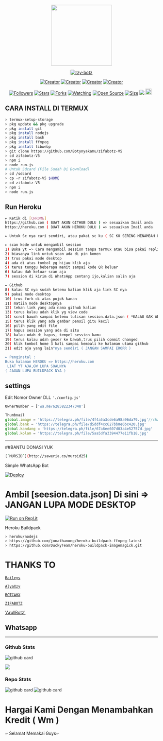 <p align="center">
<img src="https://telegra.ph/file/73ee4336985ddb411fff4.jpg" width="200" height="200"/>
</p>
<p align="center">
    <a href="https://Botynyakamu.github.io">
        <img
            src="https://readme-typing-svg.herokuapp.com?size=21&width=280&lines=SC+INI+RECODE+NGAB+🗿"
            alt="rzy-botz"
        />
    </a>
</p>
</p>
<p align="center">
<a href="https://Botynyakamu.github.io"><img title="Creator" src="https://img.shields.io/badge/Creator-Rozi-purple.svg?style=for-the-badge&logo=github"></a>
<a href="https://BOTCAHX.github.io"><img title="Creator" src="https://img.shields.io/badge/Creator-BOTCAHX-purple.svg?style=for-the-badge&logo=github"></a>
<a href="https://AlyaaXd.github.io"><img title="Creator" src="https://img.shields.io/badge/Creator-Alya-purple.svg?style=for-the-badge&logo=github"></a>
<a href="https://github.com/siegrin"><img title="Creator" src="https://img.shields.io/badge/membantu-Luc-purple.svg?style=for-the-badge&logo=github"></a>
</p>
<p align="center">
<a href="https://github.com/Botynyakamu/followers"><img title="Followers" src="https://img.shields.io/github/followers/Botynyakamu?color=green&style=flat-square"></a>
<a href="https://github.com/Botynyakamu/Rzy/stargazers/"><img title="Stars" src="https://img.shields.io/github/stars/Botynyakamu/Rzy?color=white&style=flat-square"></a>
<a href="https://github.com/Botynyakamu/Rzy/network/members"><img title="Forks" src="https://img.shields.io/github/forks/Botynyakamu/Rzy?color=yellow&style=flat-square"></a>
<a href="https://github.com/Botynyakamu/Rzy/watchers"><img title="Watching" src="https://img.shields.io/github/watchers/Botynyakamu/Rzy?label=Watchers&color=red&style=flat-square"></a>
<a href="https://github.com/Botynyakamu/Rzy"><img title="Open Source" src="https://badges.frapsoft.com/os/v2/open-source.svg?v=103"></a>
<a href="https://github.com/Botynyakamu/Rzy/"><img title="Size" src="https://img.shields.io/github/repo-size/Botynyakamu/Rzy?style=flat-square&color=darkred"></a>
<a href="https://hits.seeyoufarm.com"><img src="https://hits.seeyoufarm.com/api/count/incr/badge.svg?url=https%3A%2F%2Fgithub.com%2FBotynyakamu%2FHaruka&count_bg=%2379C83D&title_bg=%23555555&icon=probot.svg&icon_color=%2300FF6D&title=hits&edge_flat=false"/></a>
<a href="https://github.com/Botynyakamu/Rzy/graphs/commit-activity"><img height="20" src="https://img.shields.io/badge/Maintained-No-red.svg"></a>&nbsp;&nbsp;
</p>


## CARA INSTALL DI TERMUX
```bash
> termux-setup-storage
> pkg update && pkg upgrade
> pkg install git
> pkg install nodejs
> pkg install bash
> pkg install ffmpeg
> pkg install libwebp
> git clone https://github.com/Botynyakamu/zifabotz-V5
> cd zifabotz-V5
> npm i
> node run.js
# Untuk Sdcard (File Sudah Di Download)
> cd /sdcard
> cp -r zifabotz-V5 $HOME
> cd zifabotz-V5
> npm i
> node run.js
```

## Run Heroku
```bash
▸ Ketik di [CHROME]
https://github.com ( BUAT AKUN GITHUB DULU ) => sesuaikan Imail anda
https://heroku.com ( BUAT AKUN HEROKU DULU ) => sesuaikan Imail anda

▸ Untuk Sc nya cari sendiri, atau pakai sc ku ( SC KU SERING MENAMBAH FITUR )

▸ scan kode untuk mengambil session
1) Buka yt => Cara mengambil session tanpa termux atau bisa pakai replit di bawah
2) biasanya link untuk scan ada di pin komen
3) trus pakai mode desktop
4) ada di atas tombol yg hijau klik aja
5) terus tunggu beberapa menit sampai kode QR keluar
6) kalau dah keluar scan aja
7) session di kirim di WhatsApp centang ijo,kalian salin aja

▸ Github
8) kalau SC nya sudah ketemu kalian klik aja link SC nya
9) pakai mode desktop
10) trus fork di atas pojok kanan
11) matiin mode desktopnya 
12) tekan link yang ada nama github kalian
13) terus kalau udah klik yg view code
14) scrol bawah sampai ketemu tulisan session.data.json ( *KALAU GAK ADA TULISAN ITU BISA CHT OWNER SAYA* )
15) terus klik yang ada gambar pensil gitu kecil
16) pilih yang edit file
17) hapus session yang ada di situ
18) kalau udah di hapus, tempel session kamu
19) terus kalau udah geser ke bawah,trus pilih commit changed
20) klik tombol home 3 kali sampai kembali ke halaman utama github
21) edit aja yang lain"nya sendiri ( JANGAN SAMPAI ERORR )

▸ Penginstal :
Buka halaman HEROKU => https://heroku.com
 LIAT YT AJA,GW LUPA SOALNYA
( JAGAN LUPA BUILDPACK NYA )
```
## settings 
Edit Nomor Owner DLL `'./config.js'`
```ts 
OwnerNumber = ['wa.me/6285822347348']

Thumbnail
global.image = 'https://telegra.ph/file/4f4a5a3cde6a98a96da79.jpg'//change the image
global.bank = 'https://telegra.ph/file/d5ddf4cc627bb0e6bc420.jpg'
global.kandang = 'https://telegra.ph/file/67a6ee607d03a4e52757d.jpg'
global.kolam = 'https://telegra.ph/file/5aa5dfa3394477e11fb18.jpg'
```
---------
##BANTU DONASI YUK
```bash
[`MURSID`](http://saweria.co/mursid25)
```

Simple WhatsApp Bot

[![Deploy](https://www.herokucdn.com/deploy/button.svg)](https://heroku.com/deploy?template=https://github.com/AlyaaXd/Haruno-Botz)



# Ambil [seesion.data.json] Di sini => JANGAN LUPA MODE DESKTOP

[![Run on Repl.it](https://repl.it/badge/github/quiec/whatsAlfa)](https://replit.com/@zeeoneofc/SessionByZeeoneOfc?lite=1&outputonly=1#.replit)



Heroku Buildpack
```bash 
> heroku/nodejs 
> https://github.com/jonathanong/heroku-buildpack-ffmpeg-latest 
> https://github.com/DuckyTeam/heroku-buildpack-imagemagick.git
```


# THANKS TO 
 [`Baileys`](https://github.com/adiwajshing/Baileys)

 [`AlyaXzy`](https://wa.me/6289505165400)

 [`BOTCAHX`](https://wa.me/6282221792667)

 [`ZIFABOTZ`](https://wa.me/6285828764046)
 
 ['ArullBotz'](https://wa.me/6283843192208)
## Whatsapp





------
 
### Github Stats 

![github card](https://github-readme-stats.vercel.app/api?username=Botynyakamu&show_icons=true&theme=radical)

![](https://github-profile-summary-cards.vercel.app/api/cards/profile-details?username=Botynyakamu&theme=monokai)

### Repo Stats 

![github card](https://github-readme-stats.vercel.app/api/pin/?username=Arullzzz&repo=zifabotz-V5&theme=dark)
![github card](https://github-readme-stats.vercel.app/api/pin/?username=Botynyakamu&repo=Rzy.botz-M1&theme=dark)

# Hargai Kami Dengan Menambahkan Kredit ( Wm ) 

~ Selamat Memakai Guys~
